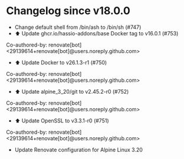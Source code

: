 # Changelog since v18.0.0
- Change default shell from /bin/ash to /bin/sh (#747) 
- ⬆️ Update ghcr.io/hassio-addons/base Docker tag to v16.0.1 (#753)

Co-authored-by: renovate[bot] <29139614+renovate[bot]@users.noreply.github.com> 
- ⬆️ Update Docker to v26.1.3-r1 (#750)

Co-authored-by: renovate[bot] <29139614+renovate[bot]@users.noreply.github.com> 
- ⬆️ Update alpine_3_20/git to v2.45.2-r0 (#752)

Co-authored-by: renovate[bot] <29139614+renovate[bot]@users.noreply.github.com> 
- ⬆️ Update OpenSSL to v3.3.1-r0 (#751)

Co-authored-by: renovate[bot] <29139614+renovate[bot]@users.noreply.github.com> 
- Update Renovate configuration for Alpine Linux 3.20 
